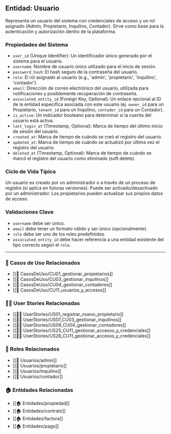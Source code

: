 ## Entidad: Usuario

Representa un usuario del sistema con credenciales de acceso y un rol asignado (Admin, Propietario, Inquilino, Contador). Sirve como base para la autenticación y autorización dentro de la plataforma.

### Propiedades del Sistema

- `user_id` (Unique Identifier): Un identificador único generado por el sistema para el usuario.
- `username`: Nombre de usuario único utilizado para el inicio de sesión.
- `password_hash`: El hash seguro de la contraseña del usuario.
- `role`: El rol asignado al usuario (e.g., 'admin', 'propietario', 'inquilino', 'contador').
- `email`: Dirección de correo electrónico del usuario, utilizada para notificaciones y posiblemente recuperación de contraseña.
- `associated_entity_id` (Foreign Key, Optional): Un enlace opcional al ID de la entidad específica asociada con este usuario (ej. `owner_id` para un Propietario, `tenant_id` para un Inquilino, `contador_id` para un Contador).
- `is_active`: Un indicador booleano para determinar si la cuenta del usuario está activa.
- `last_login_at` (Timestamp, Optional): Marca de tiempo del último inicio de sesión del usuario.
- `created_at`: Marca de tiempo de cuándo se creó el registro del usuario.
- `updated_at`: Marca de tiempo de cuándo se actualizó por última vez el registro del usuario.
- `deleted_at` (Timestamp, Optional): Marca de tiempo de cuándo se marcó el registro del usuario como eliminado (soft delete).

### Ciclo de Vida Típico

Un usuario es creado por un administrador o a través de un proceso de registro (si aplica en futuras versiones). Puede ser activado/desactivado por un administrador. Los propietarios pueden actualizar sus propios datos de acceso.

### Validaciones Clave

- `username` debe ser único.
- `email` debe tener un formato válido y ser único (opcionalmente).
- `role` debe ser uno de los roles predefinidos.
- `associated_entity_id` debe hacer referencia a una entidad existente del tipo correcto según el `role`.

---

### 🔁 Casos de Uso Relacionados
- [[📄 CasosDeUso/CU01_gestionar_propietarios]]
- [[📄 CasosDeUso/CU03_gestionar_inquilinos]]
- [[📄 CasosDeUso/CU04_gestionar_contadores]]
- [[📄 CasosDeUso/CU11_usuarios_y_accesos]]

### 🧑‍💻 User Stories Relacionadas
- [[🧑‍💻 UserStories/US01_registrar_nuevo_propietario]]
- [[🧑‍💻 UserStories/US07_CU03_gestionar_inquilinos]]
- [[🧑‍💻 UserStories/US09_CU04_gestionar_contadores]]
- [[🧑‍💻 UserStories/US25_CU11_gestionar_accesos_y_credenciales]]
- [[🧑‍💻 UserStories/US26_CU11_gestionar_accesos_y_credenciales]]

### 👥 Roles Relacionados
- [[👥 Usuarios/admin]]
- [[👥 Usuarios/propietario]]
- [[👥 Usuarios/inquilino]]
- [[👥 Usuarios/contador]]

### 🏠 Entidades Relacionadas
- [[🏠 Entidades/propiedad]]
- [[🏠 Entidades/contrato]]
- [[🏠 Entidades/factura]]
- [[🏠 Entidades/pago]]